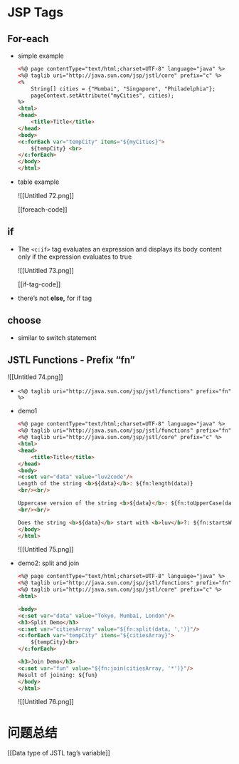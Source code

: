 # JSP Tags

## For-each

- simple example
    
    ```HTML
    <%@ page contentType="text/html;charset=UTF-8" language="java" %>
    <%@ taglib uri="http://java.sun.com/jsp/jstl/core" prefix="c" %>
    <%
        String[] cities = {"Mumbai", "Singapore", "Philadelphia"};
        pageContext.setAttribute("myCities", cities);
    %>
    <html>
    <head>
        <title>Title</title>
    </head>
    <body>
    <c:forEach var="tempCity" items="${myCities}">
        ${tempCity} <br>
    </c:forEach>
    </body>
    </html>
    ```
    
- table example
    
    ![[Untitled 72.png]]
    
    [[foreach-code]]
    

## if

- The `<c:if>` tag evaluates an expression and displays its body content only if the expression evaluates to true
    
    ![[Untitled 73.png]]
    
    [[if-tag-code]]
    
- there’s not **else,** for if tag

## choose

- similar to switch statement

## JSTL Functions - Prefix “fn”

![[Untitled 74.png]]

- `<%@ taglib uri="http://java.sun.com/jsp/jstl/functions" prefix="fn" %>`
- demo1
    
    ```HTML
    <%@ page contentType="text/html;charset=UTF-8" language="java" %>
    <%@ taglib uri="http://java.sun.com/jsp/jstl/functions" prefix="fn" %>
    <%@ taglib uri="http://java.sun.com/jsp/jstl/core" prefix="c" %>
    <html>
    <head>
        <title>Title</title>
    </head>
    <body>
    <c:set var="data" value="luv2code"/>
    Length of the string <b>${data}</b>: ${fn:length(data)}
    <br/><br/>
    
    Uppercase version of the string <b>${data}</b>: ${fn:toUpperCase(data)}
    <br/><br/>
    
    Does the string <b>${data}</b> start with <b>luv</b>?: ${fn:startsWith(data, "luv")}
    </body>
    </html>
    ```
    
    ![[Untitled 75.png]]
    
- demo2: split and join
    
    ```HTML
    <%@ page contentType="text/html;charset=UTF-8" language="java" %>
    <%@ taglib uri="http://java.sun.com/jsp/jstl/functions" prefix="fn" %>
    <%@ taglib uri="http://java.sun.com/jsp/jstl/core" prefix="c" %>
    <html>
    
    <body>
    <c:set var="data" value="Tokyo, Mumbai, London"/>
    <h3>Split Demo</h3>
    <c:set var="citiesArray" value="${fn:split(data, ',')}"/>
    <c:forEach var="tempCity" items="${citiesArray}">
        ${tempCity}<br>
    </c:forEach>
    
    <h3>Join Demo</h3>
    <c:set var="fun" value="${fn:join(citiesArray, '*')}"/>
    Result of joining: ${fun}
    </body>
    </html>
    ```
    
    ![[Untitled 76.png]]
    

# 问题总结

[[Data type of JSTL tag’s variable]]